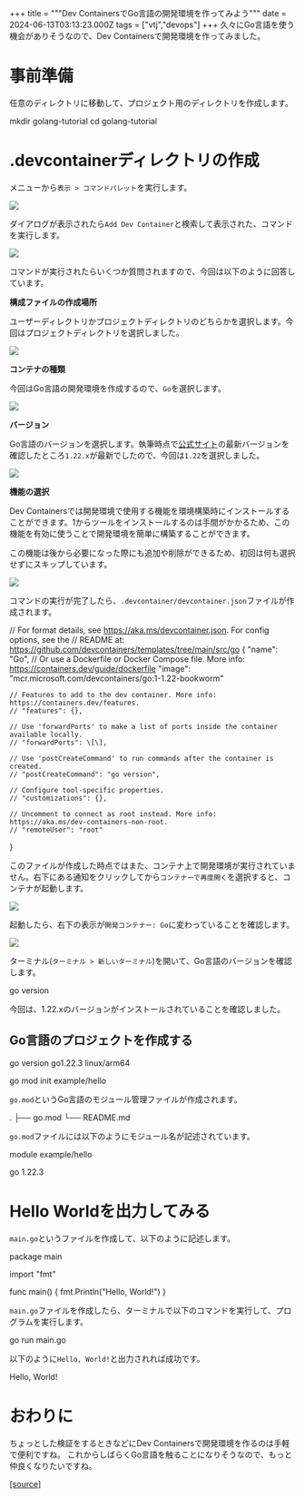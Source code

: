 +++
title = """Dev ContainersでGo言語の開発環境を作ってみよう"""
date = 2024-06-13T03:13:23.000Z
tags = ["vtj","devops"]
+++
久々にGo言語を使う機会がありそうなので、Dev Containersで開発環境を作ってみました。

事前準備
====

任意のディレクトリに移動して、プロジェクト用のディレクトリを作成します。

mkdir golang-tutorial
cd golang-tutorial

.devcontainerディレクトリの作成
======================

メニューから`表示 > コマンドパレット`を実行します。

![](https://cdn-ak.f.st-hatena.com/images/fotolife/v/virtualtech/20240613/20240613121325.png)

ダイアログが表示されたら`Add Dev Container`と検索して表示された、コマンドを実行します。

![](https://cdn-ak.f.st-hatena.com/images/fotolife/v/virtualtech/20240613/20240613121327.png)

コマンドが実行されたらいくつか質問されますので、今回は以下のように回答しています。

**構成ファイルの作成場所**

ユーザーディレクトリかプロジェクトディレクトリのどちらかを選択します。今回はプロジェクトディレクトリを選択しました。

![](https://cdn-ak.f.st-hatena.com/images/fotolife/v/virtualtech/20240613/20240613121329.png)

**コンテナの種類**

今回はGo言語の開発環境を作成するので、`Go`を選択します。

![](https://cdn-ak.f.st-hatena.com/images/fotolife/v/virtualtech/20240613/20240613121331.png)

**バージョン**

Go言語のバージョンを選択します。執筆時点で[公式サイト](https://go.dev/dl/)の最新バージョンを確認したところ`1.22.x`が最新でしたので、今回は`1.22`を選択しました。

![](https://cdn-ak.f.st-hatena.com/images/fotolife/v/virtualtech/20240613/20240613121333.png)

**機能の選択**

Dev Containersでは開発環境で使用する機能を環境構築時にインストールすることができます。1からツールをインストールするのは手間がかかるため、この機能を有効に使うことで開発環境を簡単に構築することができます。

この機能は後から必要になった際にも追加や削除ができるため、初回は何も選択せずにスキップしています。

![](https://cdn-ak.f.st-hatena.com/images/fotolife/v/virtualtech/20240613/20240613121336.png)

コマンドの実行が完了したら、`.devcontainer/devcontainer.json`ファイルが作成されます。

// For format details, see https://aka.ms/devcontainer.json. For config options, see the
// README at: https://github.com/devcontainers/templates/tree/main/src/go
{
    "name": "Go",
    // Or use a Dockerfile or Docker Compose file. More info: https://containers.dev/guide/dockerfile
    "image": "mcr.microsoft.com/devcontainers/go:1-1.22-bookworm"

    // Features to add to the dev container. More info: https://containers.dev/features.
    // "features": {},

    // Use 'forwardPorts' to make a list of ports inside the container available locally.
    // "forwardPorts": \[\],

    // Use 'postCreateCommand' to run commands after the container is created.
    // "postCreateCommand": "go version",

    // Configure tool-specific properties.
    // "customizations": {},

    // Uncomment to connect as root instead. More info: https://aka.ms/dev-containers-non-root.
    // "remoteUser": "root"
}

このファイルが作成した時点ではまた、コンテナ上で開発環境が実行されていません。右下にある通知をクリックしてから`コンテナーで再度開く`を選択すると、コンテナが起動します。

![](https://cdn-ak.f.st-hatena.com/images/fotolife/v/virtualtech/20240613/20240613121338.png)

起動したら、右下の表示が`開発コンテナー: Go`に変わっていることを確認します。

![](https://cdn-ak.f.st-hatena.com/images/fotolife/v/virtualtech/20240613/20240613121340.png)

ターミナル(`ターミナル > 新しいターミナル`)を開いて、Go言語のバージョンを確認します。

go version

今回は、1.22.xのバージョンがインストールされていることを確認しました。

Go言語のプロジェクトを作成する
----------------

go version go1.22.3 linux/arm64

go mod init example/hello

`go.mod`というGo言語のモジュール管理ファイルが作成されます。

.
├── go.mod
└── README.md

`go.mod`ファイルには以下のようにモジュール名が記述されています。

module example/hello

go 1.22.3

Hello Worldを出力してみる
==================

`main.go`というファイルを作成して、以下のように記述します。

package main

import "fmt"

func main() {
    fmt.Println("Hello, World!")
}

`main.go`ファイルを作成したら、ターミナルで以下のコマンドを実行して、プログラムを実行します。

go run main.go

以下のように`Hello, World!`と出力されれば成功です。

Hello, World!

おわりに
====

ちょっとした検証をするときなどにDev Containersで開発環境を作るのは手軽で便利ですね。 これからしばらくGo言語を触ることになりそうなので、もっと仲良くなりたいですね。

[[source]](https://devops-blog.virtualtech.jp/entry/20240613/1718248403)
